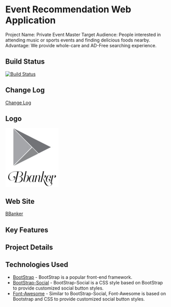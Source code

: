 # Event Recommendation Web Application

Project Name: Private Event Master
Target Audience: People interested in attending music or sports events and finding delicious foods nearby.
Advantage: We provide whole-care and AD-Free searching experience.

## Build Status

[![Build Status](https://travis-ci.org/infsci2560sp17/full-stack-web-DukeCode.svg?branch=master)](https://travis-ci.org/infsci2560sp17/full-stack-web-DukeCode)

## Change Log

[Change Log](CHANGELOG.md)

## Logo

![](https://github.com/infsci2560sp17/full-stack-web-DukeCode/blob/master/src/main/resources/static/images/logo.png)

## Web Site

[BBanker](https://jin-first-2017.herokuapp.com)

## Key Features

## Project Details

## Technologies Used
- [BootStrap](http://getbootstrap.com) - BootStrap is a popular front-end framework.
- [BootStrap-Social](bootstrap-social) - BootStrap-Social is a CSS style based on BootStrap to provide customized social     button styles.
- [Font-Awesome](http://fontawesome.io) - Similar to BootStrap-Social, Font-Awesome is based on Bootstrap and CSS to provide customized social button styles.
